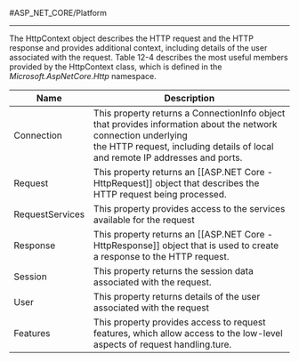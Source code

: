 #ASP_NET_CORE/Platform 

---

The HttpContext object describes the HTTP request and the HTTP response and provides additional
context, including details of the user associated with the request. Table 12-4 describes the most useful
members provided by the HttpContext class, which is defined in the _Microsoft.AspNetCore.Http_ namespace.

Name|Description
--|--
Connection|This property returns a ConnectionInfo object that provides information about the network connection underlying <br> the HTTP request, including details of local and remote IP addresses and ports.
Request|This property returns an [[ASP.NET Core - HttpRequest]] object that describes the HTTP request being processed.
RequestServices|This property provides access to the services available for the request
Response|This property returns an [[ASP.NET Core - HttpResponse]] object that is used to create a response to the HTTP request.
Session|This property returns the session data associated with the request.
User|This property returns details of the user associated with the request
Features|This property provides access to request features, which allow access to the low-level aspects of request handling.ture.
